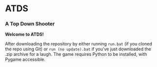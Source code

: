 # ATDS
### A Top Down Shooter

**Welcome to ATDS!**

After downloading the repository by either running `run.bat` (if you cloned the repo using Git) or `run (no update).bat` if you've just downloaded the .zip archive for a laugh.
The game requires Python to be installed, with Pygame accessible.
